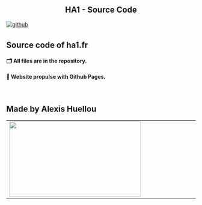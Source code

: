 ## <h2 align="center">HA1 - Source Code</h2>  


<a href="https://github.com/Alxis99" target="_blank" align="center">
<img src=https://img.shields.io/badge/github-%2324292e.svg?&style=for-the-badge&logo=github&logoColor=white alt=github style="margin-bottom: 5px;" />
</a>


## Source code of ha1.fr
#### 🗂 All files are in the repository.
#### 🚀 Website propulse with Github Pages.

<br/>  


## Made by Alexis Huellou
<table align="center"><tr><td valign="top" width="50%" align="center">
<img src="https://i.imgur.com/0UW1yhc.gif" align="left" height="200" width="350" />
</td></table>  